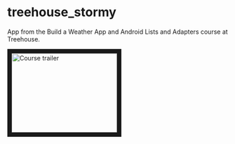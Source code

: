 # treehouse_stormy
App from the Build a Weather App and Android Lists and Adapters course at Treehouse.

<a href="http://www.youtube.com/watch?feature=player_embedded&v=eSCo2lvY1D4
" target="_blank"><img src="https://www.youtube.com/watch?v=eSCo2lvY1D4" 
alt="Course trailer" width="240" height="180" border="10" /></a>


